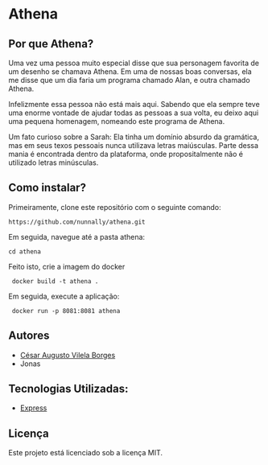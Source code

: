 # Athena

## Por que Athena?
Uma vez uma pessoa muito especial disse que sua personagem favorita de um desenho se chamava Athena. Em uma de nossas boas conversas, 
ela me disse que um dia faria um programa chamado Alan, e outra chamado Athena.

Infelizmente essa pessoa não está mais aqui. Sabendo que ela sempre teve uma enorme vontade de ajudar todas as pessoas a sua volta, eu deixo aqui uma pequena homenagem, nomeando este programa de Athena.

Um fato curioso sobre a Sarah: Ela tinha um domínio absurdo da gramática, mas em seus texos pessoais nunca utilizava letras maiúsculas. Parte dessa mania é encontrada dentro da plataforma, onde propositalmente não é utilizado letras minúsculas.


## Como instalar?

Primeiramente, clone este repositório com o seguinte comando:

```
https://github.com/nunnally/athena.git
```

Em seguida, navegue até a pasta athena:

```
cd athena
```

Feito isto, crie a imagem do docker
```
 docker build -t athena .
```

Em seguida, execute a aplicação:

```
 docker run -p 8081:8081 athena

```



## Autores

* [César Augusto Vilela Borges](https://github.com/nunnally)
* Jonas



## Tecnologias Utilizadas:

* [Express](https://expressjs.com/pt-br/)


## Licença

Este projeto está licenciado sob a licença MIT.
